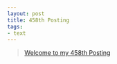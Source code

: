 ```yaml
---
layout: post
title: 458th Posting
tags: 
- text
---
```


> [Welcome to my 458th Posting](https://janghan-kor.tistory.com/1731)
